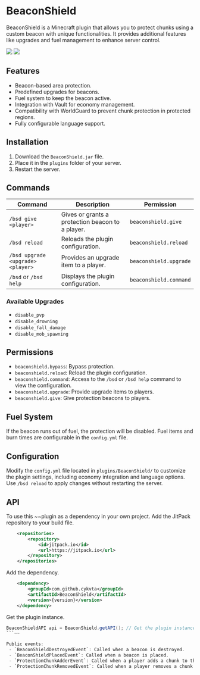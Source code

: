 # BeaconShield

BeaconShield is a Minecraft plugin that allows you to protect chunks using a custom beacon with unique functionalities. It provides additional features like upgrades and fuel management to enhance server control.

[![](https://jitpack.io/v/cykvta/BeaconShield.svg)](https://jitpack.io/#cykvta/BeaconShield)
[![](https://img.shields.io/badge/Spigot-BeaconShield-ED8106?logo=spigotmc)](https://www.spigotmc.org/resources/123248/)

## Features

- Beacon-based area protection.
- Predefined upgrades for beacons.
- Fuel system to keep the beacon active.
- Integration with Vault for economy management.
- Compatibility with WorldGuard to prevent chunk protection in protected regions.
- Fully configurable language support.

## Installation

1. Download the `BeaconShield.jar` file.
2. Place it in the `plugins` folder of your server.
3. Restart the server.

## Commands

| Command                     | Description                                    | Permission            |
|-----------------|--------------------------------|----------------|
| `/bsd give <player>` | Gives or grants a protection beacon to a player. | `beaconshield.give` |
| `/bsd reload` | Reloads the plugin configuration. | `beaconshield.reload` |
| `/bsd upgrade <upgrade> <player>` | Provides an upgrade item to a player. | `beaconshield.upgrade` |
| `/bsd` or `/bsd help` | Displays the plugin configuration. | `beaconshield.command` |

### Available Upgrades

- `disable_pvp`
- `disable_drowning`
- `disable_fall_damage`
- `disable_mob_spawning`

## Permissions

- `beaconshield.bypass`: Bypass protection.
- `beaconshield.reload`: Reload the plugin configuration.
- `beaconshield.command`: Access to the `/bsd` or `/bsd help` command to view the configuration.
- `beaconshield.upgrade`: Provide upgrade items to players.
- `beaconshield.give`: Give protection beacons to players.

## Fuel System

If the beacon runs out of fuel, the protection will be disabled. Fuel items and burn times are configurable in the `config.yml` file.

## Configuration

Modify the `config.yml` file located in `plugins/BeaconShield/` to customize the plugin settings, including economy integration and language options. Use `/bsd reload` to apply changes without restarting the server.

## API
To use this ~~plugin as a dependency in your own project.
Add the JitPack repository to your build file.
```xml
	<repositories>
		<repository>
		    <id>jitpack.io</id>
		    <url>https://jitpack.io</url>
		</repository>
	</repositories>
```
Add the dependency.
```xml
	<dependency>
	    <groupId>com.github.cykvta</groupId>
	    <artifactId>BeaconShield</artifactId>
	    <version>{version}</version>
	</dependency>
```

Get the plugin instance.
```java
BeaconShieldAPI api = BeaconShield.getAPI(); // Get the plugin instance
```~~

Public events:
 - `BeaconShieldDestroyedEvent`: Called when a beacon is destroyed.
 - `BeaconShieldPlacedEvent`: Called when a beacon is placed.
 - `ProtectionChunkAdderEvent`: Called when a player adds a chunk to the protection list.
 - `ProtectionChunkRemovedEvent`: Called when a player removes a chunk from the protection list.